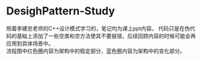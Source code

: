 # DesighPattern-Study

照着李建忠老师的C++设计模式学习的，笔记均为课上ppt内容。
代码只是在伪代码的基础上添加了一些空类和空方法使其不要报错，后续回顾内容的时候可能会再应用到具体场景中。  
流程图中红色圈内容为架构中的稳定部分，蓝色圈内容为架构中的变化部分。
